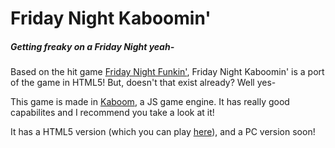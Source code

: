 # Friday Night Kaboomin'
##### *Getting freaky on a Friday Night yeah-*

Based on the hit game [Friday Night Funkin'](https://ninja-muffin24.itch.io/FUNKIN), Friday Night Kaboomin' is a port of the game in HTML5! But, doesn't that exist already? Well yes-

This game is made in [Kaboom](https://github.com/replit/kaboom), a JS game engine. It has really good capabilites and I recommend you take a look at it!

It has a HTML5 version (which you can play [here](https://friday-night-kaboomin.dainfloop.repl.co)), and a PC version soon!


